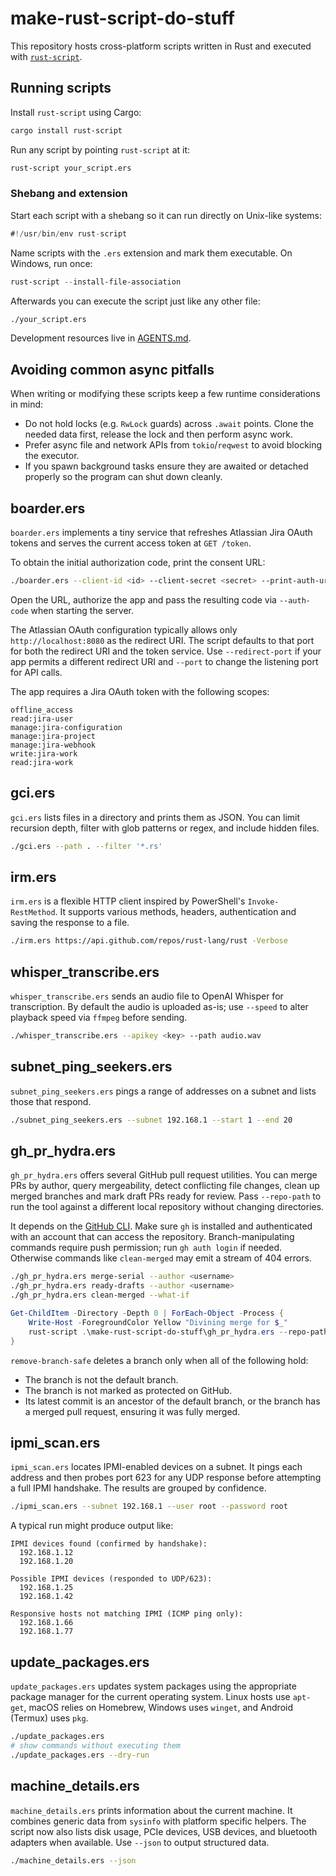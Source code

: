 # make-rust-script-do-stuff

This repository hosts cross-platform scripts written in Rust and executed with [`rust-script`](https://rust-script.org/).

## Running scripts

Install `rust-script` using Cargo:

```sh
cargo install rust-script
```

Run any script by pointing `rust-script` at it:

```sh
rust-script your_script.ers
```

### Shebang and extension

Start each script with a shebang so it can run directly on Unix-like systems:

```rust
#!/usr/bin/env rust-script
```

Name scripts with the `.ers` extension and mark them executable. On Windows, run once:

```powershell
rust-script --install-file-association
```

Afterwards you can execute the script just like any other file:

```bash
./your_script.ers
```

Development resources live in [AGENTS.md](AGENTS.md).

## Avoiding common async pitfalls

When writing or modifying these scripts keep a few runtime considerations in mind:

* Do not hold locks (e.g. `RwLock` guards) across `.await` points. Clone the
  needed data first, release the lock and then perform async work.
* Prefer async file and network APIs from `tokio`/`reqwest` to avoid blocking the
  executor.
* If you spawn background tasks ensure they are awaited or detached properly so
  the program can shut down cleanly.


## boarder.ers

`boarder.ers` implements a tiny service that refreshes Atlassian Jira OAuth
tokens and serves the current access token at `GET /token`.

To obtain the initial authorization code, print the consent URL:

```bash
./boarder.ers --client-id <id> --client-secret <secret> --print-auth-url
```

Open the URL, authorize the app and pass the resulting code via
`--auth-code` when starting the server.

The Atlassian OAuth configuration typically allows only
`http://localhost:8080` as the redirect URI. The script defaults to that
port for both the redirect URI and the token service. Use
`--redirect-port` if your app permits a different redirect URI and
`--port` to change the listening port for API calls.

The app requires a Jira OAuth token with the following scopes:

```
offline_access
read:jira-user
manage:jira-configuration
manage:jira-project
manage:jira-webhook
write:jira-work
read:jira-work
```

## gci.ers

`gci.ers` lists files in a directory and prints them as JSON. You can limit recursion depth, filter with glob patterns or regex, and include hidden files.

```bash
./gci.ers --path . --filter '*.rs'
```

## irm.ers

`irm.ers` is a flexible HTTP client inspired by PowerShell's `Invoke-RestMethod`. It supports various methods, headers, authentication and saving the response to a file.

```bash
./irm.ers https://api.github.com/repos/rust-lang/rust -Verbose
```

## whisper_transcribe.ers

`whisper_transcribe.ers` sends an audio file to OpenAI Whisper for transcription. By default the audio is uploaded as-is; use `--speed` to alter playback speed via `ffmpeg` before sending.

```bash
./whisper_transcribe.ers --apikey <key> --path audio.wav
```

## subnet_ping_seekers.ers

`subnet_ping_seekers.ers` pings a range of addresses on a subnet and lists those that respond.

```bash
./subnet_ping_seekers.ers --subnet 192.168.1 --start 1 --end 20
```

## gh_pr_hydra.ers

`gh_pr_hydra.ers` offers several GitHub pull request utilities. You can merge PRs
by author, query mergeability, detect conflicting file changes, clean up merged
branches and mark draft PRs ready for review. Pass `--repo-path` to run the tool
against a different local repository without changing directories.

It depends on the [GitHub CLI](https://cli.github.com/). Make sure `gh` is installed
and authenticated with an account that can access the repository. Branch-manipulating
commands require push permission; run `gh auth login` if needed. Otherwise
commands like `clean-merged` may emit a stream of 404 errors.

```bash
./gh_pr_hydra.ers merge-serial --author <username>
./gh_pr_hydra.ers ready-drafts --author <username>
./gh_pr_hydra.ers clean-merged --what-if
```

```powershell
Get-ChildItem -Directory -Depth 0 | ForEach-Object -Process {
    Write-Host -ForegroundColor Yellow "Divining merge for $_"
    rust-script .\make-rust-script-do-stuff\gh_pr_hydra.ers --repo-path $_.FullName merge-divination --author mcburgertron
}
```

`remove-branch-safe` deletes a branch only when all of the following hold:

* The branch is not the default branch.
* The branch is not marked as protected on GitHub.
* Its latest commit is an ancestor of the default branch, or the branch has a
  merged pull request, ensuring it was fully merged.


## ipmi_scan.ers

`ipmi_scan.ers` locates IPMI-enabled devices on a subnet. It pings each address and then probes port 623 for any UDP response before attempting a full IPMI handshake. The results are grouped by confidence.

```bash
./ipmi_scan.ers --subnet 192.168.1 --user root --password root
```

A typical run might produce output like:

```
IPMI devices found (confirmed by handshake):
  192.168.1.12
  192.168.1.20

Possible IPMI devices (responded to UDP/623):
  192.168.1.25
  192.168.1.42

Responsive hosts not matching IPMI (ICMP ping only):
  192.168.1.66
  192.168.1.77
```

## update_packages.ers

`update_packages.ers` updates system packages using the appropriate package manager for the current operating system. Linux hosts use `apt-get`, macOS relies on Homebrew, Windows uses `winget`, and Android (Termux) uses `pkg`.

```bash
./update_packages.ers
# show commands without executing them
./update_packages.ers --dry-run
```

## machine_details.ers

`machine_details.ers` prints information about the current machine. It combines
generic data from `sysinfo` with platform specific helpers. The script now also
lists disk usage, PCIe devices, USB devices, and bluetooth adapters when
available. Use `--json` to output structured data.

```bash
./machine_details.ers --json
```
